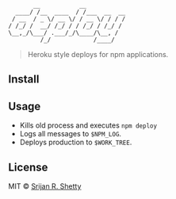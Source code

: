 ```
       __           __
  ____/ /__  ____  / /___  __  __
 / __  / _ \/ __ \/ / __ \/ / / /
/ /_/ /  __/ /_/ / / /_/ / /_/ /
\__,_/\___/ .___/_/\____/\__, /
         /_/            /____/
```

> Heroku style deploys for npm applications.

Install
-------


Usage
------

- Kills old process and executes `npm deploy`
- Logs all messages to `$NPM_LOG`.
- Deploys production to `$WORK_TREE`.

License
-------

MIT © [Srijan R. Shetty](https://srijanshetty.in)
